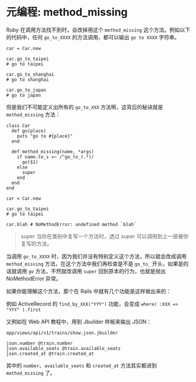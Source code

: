 # 元编程: method_missing

Ruby 在调用方法找不到时，会改掉用这个 `method_missing` 这个方法。例如以下的代码中，任何 `go_to_XXXX` 的方法调用，都可以输出 `go to XXXX` 字符串。

```
car = Car.new

car.go_to_taipei
# go to taipei

car.go_to_shanghai
# go to shanghai

car.go_to_japan
# go to japan
```

但是我们不可能定义出所有的 `go_to_XXX` 方法啊，这背后的秘诀就是 `method_missing` 方法：

```
class Car
  def go(place)
    puts "go to #{place}"
  end

  def method_missing(name, *args)
    if name.to_s =~ /^go_to_(.*)/
      go($1)
    else
      super
    end
  end
end

car = Car.new

car.go_to_taipei
# go to taipei

car.blah # NoMethodError: undefined method `blah`
```

>super 当你在类别中复写一个方法时，透过 super 可以调用到上一层被你复写的方法。

当调用 `go_to_XXXX` 时，因为我们并没有特别定义这个方法，所以就会改成调用 `method_missing` 方法，在这个方法中我们再检查是不是 `go_to_` 开头，如果是的话就调用 `go` 方法，不然就改调用 `super` 回到原本的行为，也就是抛出 NoMethodError 异常。

如果你能理解这个方法，那个在 Rails 中就有几个功能是这样做出来的：

例如 ActiveRecord 的 `find_by_XXX("YYY")` 功能，会变成 `where( :XXX => "YYY" ).first`

又例如在 Web API 教程中，用到 Jbuilder 样板来输出 JSON：

`app/views/api/v1/trains/show.json.jbuilder`
```
json.number @train.number
json.available_seats @train.available_seats
json.created_at @train.created_at
```

其中的 `number`、`available_seats` 和 `created_at` 方法其实都进到 `method_missing` 了。

